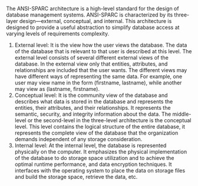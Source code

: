 The ANSI-SPARC architecture is a high-level standard for the design of database management systems. ANSI-SPARC is characterized by its three-layer design—external, conceptual, and internal. This architecture is designed to provide a useful abstraction to simplify database access at varying levels of requirements complexity.

1. External level:
   It is the view how the user views the database. The data of the database that is relevant to that user is described at this level. The external level consists of several different external views of the database. In the external view only that entities, attributes, and relationships are included that the user wants. The different views may have different ways of representing the same data. For example, one user may view name in the form (firstname, lastname), while another may view as (lastname, firstname).
2. Conceptual level:
   It is the community view of the database and describes what data is stored in the database and represents the entities, their attributes, and their relationships. It represents the semantic, security, and integrity information about the data. The middle-level or the second-level in the three-level architecture is the conceptual level. This level contains the logical structure of the entire database, it represents the complete view of the database that the organization demands independent of any storage consideration.
3. Internal level:
   At the internal level, the database is represented physically on the computer. It emphasizes the physical implementation of the database to do storage space utilization and to achieve the optimal runtime performance, and data encryption techniques. It interfaces with the operating system to place the data on storage files and build the storage space, retrieve the data, etc.
